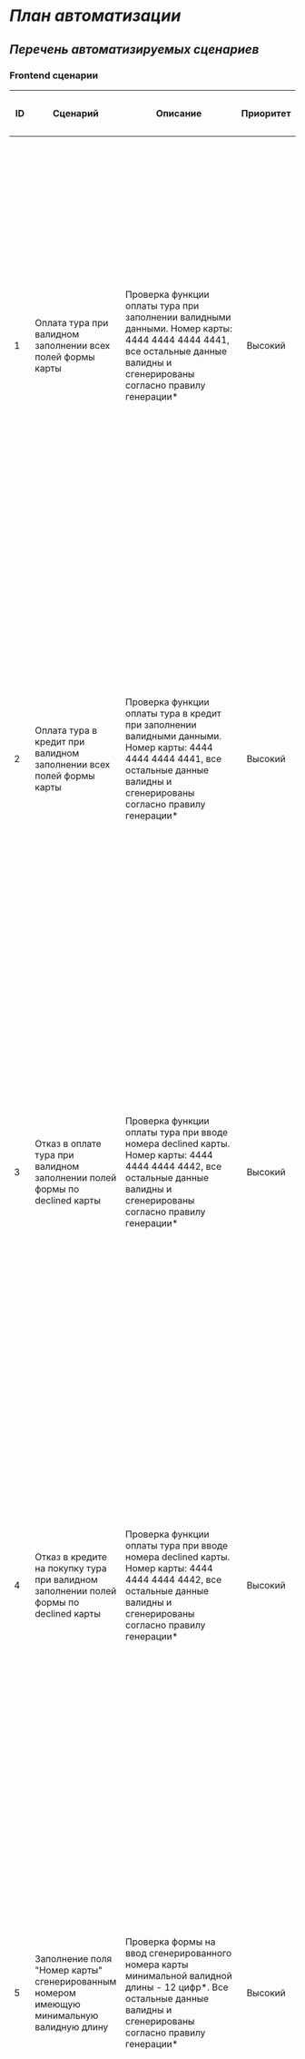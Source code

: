 # _План автоматизации_ #
## _Перечень автоматизируемых сценариев_ ##
### Frontend сценарии ###

| <p style="text-align: center;">ID<p> |                                        <p style="text-align: center;">Сценарий<p>                                         |                                                                                                                                                                                                                                                            <p style="text-align: center;">Описание<p> | <p style="text-align: center;">Приоритет<p> |                                                                                                                                                                                                                                                                                                                                                                                                                                                                                                                                                                                                                      <p style="text-align: center;">Шаги<p> |                                                                                                                                                                         <p style="text-align: center;">Ожидаемый результат<p> |
|:-------------------------------------|:-------------------------------------------------------------------------------------------------------------------------:|------------------------------------------------------------------------------------------------------------------------------------------------------------------------------------------------------------------------------------------------------------------------------------------------------:|--------------------------------------------:|------------------------------------------------------------------------------------------------------------------------------------------------------------------------------------------------------------------------------------------------------------------------------------------------------------------------------------------------------------------------------------------------------------------------------------------------------------------------------------------------------------------------------------------------------------------------------------------------------------------------------------------------------------:|------------------------------------------------------------------------------------------------------------------------------------------------------------------------------------------------------------------------------:|
| 1                                    |                <p style="text-align: left;">Оплата тура при валидном заполнении всех полей формы карты<p>                 |                                                                                             <p style="text-align: left;">Проверка функции оплаты тура при заполнении валидными данными. Номер карты: 4444 4444 4444 4441, все остальные данные валидны и сгенерированы согласно правилу генерации*<p> |   <p style="text-align: center;">Высокий<p> |                                                                    <p style="text-align: left;">1. Переход на страницу покупки тура http://localhost:8080/   <br/>2. Произвести переход к форме карты через "Купить"  <br/>3. Ввод в поле "Номер карты"  действующего номера 4444 4444 4444 4441  <br/>4. Ввод в поле "Месяц" сгенерированного месяца <br/>5.  Ввод в поле "Год" сгенерированного года  <br/>6. Ввод в поле "Владелец" сгенерированного наименования владельца карты <br/>7. Ввод в поле "CVC/CVV" сгенерированной комбинации чисел  <br/>8. Произвести операцию оплаты тура через "Продолжить"  <br/>9. Проверка на соответствие ответа<p> |                                                                <p style="text-align: left;">Сообщение: Успешно! Операция одобрена банком на странице покупки тура. Статус 200, В БД  появились данные указанные в описании<p> |
| 2                                    |            <p style="text-align: left;">Оплата тура в кредит при валидном заполнении всех полей формы карты<p>            |                                                                                    <p style="text-align: left;">Проверка функции оплаты тура в кредит при заполнении валидными данными. Номер карты: 4444 4444 4444 4441, все остальные данные валидны и сгенерированы согласно правилу генерации*<p> |   <p style="text-align: center;">Высокий<p> |                                                                     <p style="text-align: left;">1. Переход на страницу покупки тура http://localhost:8080/   <br/>2. Произвести оплату тура через "Купить в кредит"  <br/>3. Ввод в поле "Номер карты"  действующего номера 4444 4444 4444 4441  <br/>4. Ввод в поле "Месяц" сгенерированного месяца <br/>5.  Ввод в поле "Год" сгенерированного года  <br/>6. Ввод в поле "Владелец" сгенерированного наименования владельца карты <br/>7. Ввод в поле "CVC/CVV" сгенерированной комбинации чисел  <br/>8. Произвести операцию оплаты тура через "Продолжить"  <br/>9. Проверка на соответствие ответа<p> |                                                                <p style="text-align: left;">Сообщение: Успешно! Операция одобрена банком на странице покупки тура. Статус 200, В БД  появились данные указанные в описании<p> |
| 3                                    |         <p style="text-align: left;">Отказ в оплате тура при валидном заполнении полей формы по declined карты<p>         |                                                                                              <p style="text-align: left;">Проверка функции оплаты тура при вводе номера declined карты. Номер карты: 4444 4444 4444 4442, все остальные данные валидны и сгенерированы согласно правилу генерации*<p> |   <p style="text-align: center;">Высокий<p> |                                                                   <p style="text-align: left;">1. Переход на страницу покупки тура http://localhost:8080/   <br/>2. Произвести переход к форме карты через "Купить"  <br/>3. Ввод в поле "Номер карты"  действующего номера 4444 4444 4444 4442   <br/>4. Ввод в поле "Месяц" сгенерированного месяца <br/>5.  Ввод в поле "Год" сгенерированного года  <br/>6. Ввод в поле "Владелец" сгенерированного наименования владельца карты <br/>7. Ввод в поле "CVC/CVV" сгенерированной комбинации чисел  <br/>8. Произвести операцию оплаты тура через "Продолжить"  <br/>9. Проверка на соответствие ответа<p> |                                                                              <p style="text-align: left;">Сообщение: Ошибка! Банк отказал в проведении операции. Статус 400, в БД не появились данные указанные в описании<p> |
| 4                                    |   <p style="text-align: left;">Отказ в кредите на покупку тура при валидном заполнении полей формы по declined карты<p>   |                                                                                              <p style="text-align: left;">Проверка функции оплаты тура при вводе номера declined карты. Номер карты: 4444 4444 4444 4442, все остальные данные валидны и сгенерированы согласно правилу генерации*<p> |   <p style="text-align: center;">Высокий<p> |                                                                    <p style="text-align: left;">1. Переход на страницу покупки тура http://localhost:8080/   <br/>2. Произвести оплату тура через "Купить в кредит"  <br/>3. Ввод в поле "Номер карты"  действующего номера 4444 4444 4444 4442   <br/>4. Ввод в поле "Месяц" сгенерированного месяца <br/>5.  Ввод в поле "Год" сгенерированного года  <br/>6. Ввод в поле "Владелец" сгенерированного наименования владельца карты <br/>7. Ввод в поле "CVC/CVV" сгенерированной комбинации чисел  <br/>8. Произвести операцию оплаты тура через "Продолжить"  <br/>9. Проверка на соответствие ответа<p> |                                                                              <p style="text-align: left;">Сообщение: Ошибка! Банк отказал в проведении операции. Статус 400, в БД не появились данные указанные в описании<p> |                                                                                       |
| 5                                    | <p style="text-align: left;">Заполнение поля "Номер карты" сгенерированным номером имеющую минимальную валидную длину<p>  |                                                                                                  <p style="text-align: left;">Проверка формы на ввод сгенерированного номера карты минимальной валидной длины - 12 цифр*. Все остальные данные валидны и сгенерированы согласно правилу генерации*<p> |   <p style="text-align: center;">Высокий<p> |                                                                               <p style="text-align: left;">1. Переход на страницу покупки тура http://localhost:8080/   <br/>2. Произвести переход к форме карты через "Купить"  <br/>3. Ввод в поле "Номер карты" сгенерированного номера карты  <br/>4. Ввод в поле "Месяц" сгенерированного месяца <br/>5.  Ввод в поле "Год" сгенерированного года  <br/>6. Ввод в поле "Владелец" сгенерированного наименования владельца карты <br/>7. Ввод в поле "CVC/CVV" сгенерированной комбинации чисел  <br/>8. Произвести операцию оплаты тура через "Продолжить"  <br/>9. Проверка на соответствие ответа<p> |                                                                              <p style="text-align: left;">Сообщение: Ошибка! Банк отказал в проведении операции. Статус 400, в БД не появились данные указанные в описании<p> |
| 6                                    | <p style="text-align: left;">Заполнение поля "Номер карты" сгенерированным номером имеющую максимальную валидную длину<p> |                                                                                        <p style="text-align: left;">Проверка формы на ввод случайно сгенерированного номера карты максимальной валидной длины - 19 цифр*. Все остальные данные валидны и сгенерированы согласно правилу генерации*<p> |   <p style="text-align: center;">Высокий<p> |                                                                               <p style="text-align: left;">1. Переход на страницу покупки тура http://localhost:8080/   <br/>2. Произвести переход к форме карты через "Купить"  <br/>3. Ввод в поле "Номер карты" сгенерированного номера карты  <br/>4. Ввод в поле "Месяц" сгенерированного месяца <br/>5.  Ввод в поле "Год" сгенерированного года  <br/>6. Ввод в поле "Владелец" сгенерированного наименования владельца карты <br/>7. Ввод в поле "CVC/CVV" сгенерированной комбинации чисел  <br/>8. Произвести операцию оплаты тура через "Продолжить"  <br/>9. Проверка на соответствие ответа<p> |                                                                              <p style="text-align: left;">Сообщение: Ошибка! Банк отказал в проведении операции. Статус 400, в БД не появились данные указанные в описании<p> |
| 7                                    |          <p style="text-align: left;">Заполнение поля "Номер карты" превышающим валидную длину карты номером<p>           |                                                                                                                          <p style="text-align: left;">Проверка формы на ввод случайно сгенерированного карты из 20 цифр*. Все остальные данные валидны и сгенерированы согласно правилу генерации*<p> |   <p style="text-align: center;">Высокий<p> |                                                                               <p style="text-align: left;">1. Переход на страницу покупки тура http://localhost:8080/   <br/>2. Произвести переход к форме карты через "Купить"  <br/>3. Ввод в поле "Номер карты" сгенерированного номера карты  <br/>4. Ввод в поле "Месяц" сгенерированного месяца <br/>5.  Ввод в поле "Год" сгенерированного года  <br/>6. Ввод в поле "Владелец" сгенерированного наименования владельца карты <br/>7. Ввод в поле "CVC/CVV" сгенерированной комбинации чисел  <br/>8. Произвести операцию оплаты тура через "Продолжить"  <br/>9. Проверка на соответствие ответа<p> |                                                                              <p style="text-align: left;">Сообщение: Ошибка! Банк отказал в проведении операции. Статус 400, в БД не появились данные указанные в описании<p> |
| 8                                    |        <p style="text-align: left;">Заполнение поля "Номер карты"  ниже допустимой валидной длину карты номером<p>        |                                                                                                                   <p style="text-align: left;">Проверка формы на ввод случайно сгенерированного номера карты из 11 цифр*. Все остальные данные валидны и сгенерированы согласно правилу генерации*<p> |   <p style="text-align: center;">Высокий<p> |                                                                               <p style="text-align: left;">1. Переход на страницу покупки тура http://localhost:8080/   <br/>2. Произвести переход к форме карты через "Купить"  <br/>3. Ввод в поле "Номер карты" сгенерированного номера карты  <br/>4. Ввод в поле "Месяц" сгенерированного месяца <br/>5.  Ввод в поле "Год" сгенерированного года  <br/>6. Ввод в поле "Владелец" сгенерированного наименования владельца карты <br/>7. Ввод в поле "CVC/CVV" сгенерированной комбинации чисел  <br/>8. Произвести операцию оплаты тура через "Продолжить"  <br/>9. Проверка на соответствие ответа<p> |                                                     <p style="text-align: left;">В форме карты в поле "Номер карты" появилось предупреждение: "Неверный формат". Статус 400, в БД не появились данные указанные в описании<p> |
| 9                                    |                            <p style="text-align: left;">Оставить поле "Номер карты" пустым<p>                             |                                                                                                                                             <p style="text-align: left;">Проверка формы при отказе от ввода номера карты. Все остальные данные валидны и сгенерированы согласно правилу генерации*<p> |   <p style="text-align: center;">Высокий<p> |                                                                                                <p style="text-align: left;">1. Переход на страницу покупки тура http://localhost:8080/   <br/>2. Произвести переход к форме карты через "Купить"  <br/>3. Ничего не вводить в поле "Номер карты"  <br/>4. Ввод в поле "Месяц" сгенерированного месяца <br/>5.  Ввод в поле "Год" сгенерированного года  <br/>6. Ввод в поле "Владелец" сгенерированного наименования владельца карты <br/>7. Ввод в поле "CVC/CVV" сгенерированной комбинации чисел  <br/>8. Произвести операцию оплаты тура через "Продолжить"  <br/>9. Проверка на соответствие ответа<p> |                                                     <p style="text-align: left;">В форме карты в поле "Номер карты" появилось предупреждение: "Неверный формат". Статус 400, в БД не появились данные указанные в описании<p> |
| 10                                   |                     <p style="text-align: left;">Заполнение поля "Месяц" невалидным номером месяца<p>                     | <p style="text-align: left;">Проверка формы в случае случайно сгенерированного невалидного номера месяца(превышающего число месяцев в году). Генерируется число более 12, но менее 100. Номер карты: 4444 4444 4444 4441. Все остальные данные валидны и сгенерированы согласно правилу генерации*<p> |   <p style="text-align: center;">Средний<p> |                                                                    <p style="text-align: left;">1. Переход на страницу покупки тура http://localhost:8080/   <br/>2. Произвести переход к форме карты через "Купить"  <br/>3. Ввод в поле "Номер карты"  действующего номера 4444 4444 4444 4441  <br/>4. Ввод в поле "Месяц" сгенерированного месяца <br/>5.  Ввод в поле "Год" сгенерированного года  <br/>6. Ввод в поле "Владелец" сгенерированного наименования владельца карты <br/>7. Ввод в поле "CVC/CVV" сгенерированной комбинации чисел  <br/>8. Произвести операцию оплаты тура через "Продолжить"  <br/>9. Проверка на соответствие ответа<p> |                                        <p style="text-align: left;">В форме карты в поле "Месяц" появилось предупреждение: "Неверно указан срок действия карты". Статус 400, в БД не появились данные указанные в описании<p> |
| 11                                   |                               <p style="text-align: left;">Заполнение поля "Месяц" нулём<p>                               |                                                                                                  <p style="text-align: left;">Проверка формы в случае указания нуля "0" в поле "Месяц". Номер карты: 4444 4444 4444 4441. Все остальные данные валидны и сгенерированы согласно правилу генерации*<p> |   <p style="text-align: center;">Средний<p> |                                                                                   <p style="text-align: left;">1. Переход на страницу покупки тура http://localhost:8080/   <br/>2. Произвести переход к форме карты через "Купить"  <br/>3. Ввод в поле "Номер карты"  действующего номера 4444 4444 4444 4441  <br/>4. Ввод в поле "Месяц" нуля "0" <br/>5.  Ввод в поле "Год" сгенерированного года  <br/>6. Ввод в поле "Владелец" сгенерированного наименования владельца карты <br/>7. Ввод в поле "CVC/CVV" сгенерированной комбинации чисел  <br/>8. Произвести операцию оплаты тура через "Продолжить"  <br/>9. Проверка на соответствие ответа<p> |                                        <p style="text-align: left;">В форме карты в поле "Месяц" появилось предупреждение: "Неверно указан срок действия карты". Статус 400, в БД не появились данные указанные в описании<p> |
| 12                                   |                           <p style="text-align: left;">Заполнение поля "Месяц" двумя нулями<p>                            |                                                                                           <p style="text-align: left;">Проверка формы в случае указания двух нулей "00" в поле "Месяц". Номер карты: 4444 4444 4444 4441. Все остальные данные валидны и сгенерированы согласно правилу генерации*<p> |   <p style="text-align: center;">Средний<p> |                                                                            <p style="text-align: left;">1. Переход на страницу покупки тура http://localhost:8080/   <br/>2. Произвести переход к форме карты через "Купить"  <br/>3. Ввод в поле "Номер карты"  действующего номера 4444 4444 4444 4441  <br/>4. Ввод в поле "Месяц" двух нулей "00" <br/>5.  Ввод в поле "Год" сгенерированного года  <br/>6. Ввод в поле "Владелец" сгенерированного наименования владельца карты <br/>7. Ввод в поле "CVC/CVV" сгенерированной комбинации чисел  <br/>8. Произвести операцию оплаты тура через "Продолжить"  <br/>9. Проверка на соответствие ответа<p> |                                        <p style="text-align: left;">В форме карты в поле "Месяц" появилось предупреждение: "Неверно указан срок действия карты". Статус 400, в БД не появились данные указанные в описании<p> |
| 13                                   |                   <p style="text-align: left;">Заполнение поля "Месяц" без нуля перед числом от 1-9<p>                    |                              <p style="text-align: left;">Проверка формы в случае отказа от установки нуля перед числами от 1 до 9  в поле "Месяц". Генерируется любое число от 1 до 9. Номер карты: 4444 4444 4444 4441. Все остальные данные валидны и сгенерированы согласно правилу генерации*<p> |   <p style="text-align: center;">Средний<p> |                                                      <p style="text-align: left;">1. Переход на страницу покупки тура http://localhost:8080/   <br/>2. Произвести переход к форме карты через "Купить"  <br/>3. Ввод в поле "Номер карты"  действующего номера 4444 4444 4444 4441  <br/>4. Ввод в поле "Месяц" сгенерированного номера месяца от 1-9 <br/>5.  Ввод в поле "Год" сгенерированного года  <br/>6. Ввод в поле "Владелец" сгенерированного наименования владельца карты <br/>7. Ввод в поле "CVC/CVV" сгенерированной комбинации чисел  <br/>8. Произвести операцию оплаты тура через "Продолжить"  <br/>9. Проверка на соответствие ответа<p> |                                                                <p style="text-align: left;">Сообщение: Успешно! Операция одобрена банком на странице покупки тура. Статус 200, В БД  появились данные указанные в описании<p> |
| 14                                   |              <p style="text-align: left;">Заполнение поля "Год" числом превышающий текущий год на 20 лет<p>               |                                                                         <p style="text-align: left;">Проверка формы при установке в поле "Год" года превышающую текущую дату на 20 лет. Номер карты: 4444 4444 4444 4441. Все остальные данные валидны и сгенерированы согласно правилу генерации*<p> |   <p style="text-align: center;">Средний<p> |                                                 <p style="text-align: left;">1. Переход на страницу покупки тура http://localhost:8080/   <br/>2. Произвести переход к форме карты через "Купить"  <br/>3. Ввод в поле "Номер карты"  действующего номера 4444 4444 4444 4441  <br/>4. Ввод в поле "Месяц" сгенерированного номера месяца <br/>5.  Ввод в поле "Год" года превышающий текущий на 20 лет <br/>6. Ввод в поле "Владелец" сгенерированного наименования владельца карты <br/>7. Ввод в поле "CVC/CVV" сгенерированной комбинации чисел  <br/>8. Произвести операцию оплаты тура через "Продолжить"  <br/>9. Проверка на соответствие ответа<p> |                                          <p style="text-align: left;">В форме карты в поле "Год" появилось предупреждение: "Неверно указан срок действия карты". Статус 400, в БД не появились данные указанные в описании<p> |
| 15                                   |                 <p style="text-align: left;">Заполнение поля "Год" датой при которой срок карты истёк<p>                  |                                                                <p style="text-align: left;">Проверка формы при установке в поле "Год" текущего года, а в поле месяц предыдущего месяца. Номер карты: 4444 4444 4444 4441. Все остальные данные валидны и сгенерированы согласно правилу генерации*<p> |   <p style="text-align: center;">Средний<p> |                                                                                 <p style="text-align: left;">1. Переход на страницу покупки тура http://localhost:8080/   <br/>2. Произвести переход к форме карты через "Купить"  <br/>3. Ввод в поле "Номер карты"  действующего номера 4444 4444 4444 4441  <br/>4. Ввод в поле "Месяц" предыдущего месяца <br/>5.  Ввод в поле "Год" текущего года  <br/>6. Ввод в поле "Владелец" сгенерированного наименования владельца карты <br/>7. Ввод в поле "CVC/CVV" сгенерированной комбинации чисел  <br/>8. Произвести операцию оплаты тура через "Продолжить"  <br/>9. Проверка на соответствие ответа<p> |                                                   <p style="text-align: left;">В форме карты в поле "Год" появилось предупреждение: "Истёк срок действия карты". Статус 400, в БД не появились данные указанные в описании<p> |
| 16                                   |                                <p style="text-align: left;">Заполнение поля "Год" нулём<p>                                |                                                                                                        <p style="text-align: left;">Проверка формы при установке в поле "Год" нуля "0". Номер карты: 4444 4444 4444 4441. Все остальные данные валидны и сгенерированы согласно правилу генерации*<p> |    <p style="text-align: center;">Низкий<p> |                                                                                     <p style="text-align: left;">1. Переход на страницу покупки тура http://localhost:8080/   <br/>2. Произвести переход к форме карты через "Купить"  <br/>3. Ввод в поле "Номер карты"  действующего номера 4444 4444 4444 4441  <br/>4. Ввод в поле "Месяц" предыдущего месяца <br/>5.  Ввод в поле "Год"  нуля "0"  <br/>6. Ввод в поле "Владелец" сгенерированного наименования владельца карты <br/>7. Ввод в поле "CVC/CVV" сгенерированной комбинации чисел  <br/>8. Произвести операцию оплаты тура через "Продолжить"  <br/>9. Проверка на соответствие ответа<p> |                                                   <p style="text-align: left;">В форме карты в поле "Год" появилось предупреждение: "Истёк срок действия карты". Статус 400, в БД не появились данные указанные в описании<p> |
| 17                                   |                            <p style="text-align: left;">Заполнение поля "Год" двумя нулями<p>                             |                                                                                                 <p style="text-align: left;">Проверка формы при установке в поле "Год" двух нулей "00". Номер карты: 4444 4444 4444 4441. Все остальные данные валидны и сгенерированы согласно правилу генерации*<p> |    <p style="text-align: center;">Низкий<p> |                                                                  <p style="text-align: left;">1. Переход на страницу покупки тура http://localhost:8080/   <br/>2. Произвести переход к форме карты через "Купить"  <br/>3. Ввод в поле "Номер карты"  действующего номера 4444 4444 4444 4441  <br/>4.  Ввод в поле "Месяц" сгенерированного номера месяца <br/>5.  Ввод в поле "Год"  двух нулей "0"  <br/>6. Ввод в поле "Владелец" сгенерированного наименования владельца карты <br/>7. Ввод в поле "CVC/CVV" сгенерированной комбинации чисел  <br/>8. Произвести операцию оплаты тура через "Продолжить"  <br/>9. Проверка на соответствие ответа<p> |                                                   <p style="text-align: left;">В форме карты в поле "Год" появилось предупреждение: "Истёк срок действия карты". Статус 400, в БД не появились данные указанные в описании<p> |
| 18                                   |                                <p style="text-align: left;">Оставить поле "Год" пустым<p>                                 |                                                                                                <p style="text-align: left;">Проверка формы при отказе от заполнения данными поля "Год". Номер карты: 4444 4444 4444 4441. Все остальные данные валидны и сгенерированы согласно правилу генерации*<p> |   <p style="text-align: center;">Средний<p> |                                                                        <p style="text-align: left;">1. Переход на страницу покупки тура http://localhost:8080/   <br/>2. Произвести переход к форме карты через "Купить"  <br/>3. Ввод в поле "Номер карты"  действующего номера 4444 4444 4444 4441  <br/>4.  Ввод в поле "Месяц" сгенерированного номера месяца <br/>5.  Поле "Год"  оставить пустым  <br/>6. Ввод в поле "Владелец" сгенерированного наименования владельца карты <br/>7. Ввод в поле "CVC/CVV" сгенерированной комбинации чисел  <br/>8. Произвести операцию оплаты тура через "Продолжить"  <br/>9. Проверка на соответствие ответа<p> |                                                             <p style="text-align: left;">В форме карты в поле "Год" появилось предупреждение: "Неверный формат". Статус 400, в БД не появились данные указанные в описании<p> |
| 19                                   |                               <p style="text-align: left;">Оставить поле "Месяц" пустым<p>                                |                                                                                              <p style="text-align: left;">Проверка формы при отказе от заполнения данными поля "Месяц". Номер карты: 4444 4444 4444 4441. Все остальные данные валидны и сгенерированы согласно правилу генерации*<p> |   <p style="text-align: center;">Средний<p> |                                                                                   <p style="text-align: left;">1. Переход на страницу покупки тура http://localhost:8080/   <br/>2. Произвести переход к форме карты через "Купить"  <br/>3. Ввод в поле "Номер карты"  действующего номера 4444 4444 4444 4441  <br/>4. Поле "Месяц" оставить пустым <br/>5.  Ввод в поле "Год" сгенерированного года  <br/>6. Ввод в поле "Владелец" сгенерированного наименования владельца карты <br/>7. Ввод в поле "CVC/CVV" сгенерированной комбинации чисел  <br/>8. Произвести операцию оплаты тура через "Продолжить"  <br/>9. Проверка на соответствие ответа<p> |                                                           <p style="text-align: left;">В форме карты в поле "Месяц" появилось предупреждение: "Неверный формат". Статус 400, в БД не появились данные указанные в описании<p> |
| 20                                   |             <p style="text-align: left;">Заполнение поля "Владелец" наименованием с использованием дефиса<p>              |                                             <p style="text-align: left;">Проверка формы при заполнении поля "Владелец" сгенерированного наименования внутри которого использован дефис. Номер карты: 4444 4444 4444 4441. Все остальные данные валидны и сгенерированы согласно правилу генерации*<p> |   <p style="text-align: center;">Средний<p> |                                                             <p style="text-align: left;">1. Переход на страницу покупки тура http://localhost:8080/   <br/>2. Произвести переход к форме карты через "Купить"  <br/>3. Ввод в поле "Номер карты"  действующего номера 4444 4444 4444 4441  <br/>4. Ввод в поле "Месяц" сгенерированного номера месяца <br/>5.  Ввод в поле "Год" сгенерированного года  <br/>6. Ввод в поле "Владелец" сгенерированного наименования владельца карты <br/>7. Ввод в поле "CVC/CVV" сгенерированной комбинации чисел  <br/>8. Произвести операцию оплаты тура через "Продолжить"  <br/>9. Проверка на соответствие ответа<p> |                                                                <p style="text-align: left;">Сообщение: Успешно! Операция одобрена банком на странице покупки тура. Статус 200, В БД  появились данные указанные в описании<p> |
| 21                                   |             <p style="text-align: left;">Заполнение поля "Владелец" наименованием с использованием пробела<p>             |                                            <p style="text-align: left;">Проверка формы при заполнении поля "Владелец" сгенерированного наименования внутри которого использован пробел. Номер карты: 4444 4444 4444 4441. Все остальные данные валидны и сгенерированы согласно правилу генерации*<p> |   <p style="text-align: center;">Средний<p> |                                                             <p style="text-align: left;">1. Переход на страницу покупки тура http://localhost:8080/   <br/>2. Произвести переход к форме карты через "Купить"  <br/>3. Ввод в поле "Номер карты"  действующего номера 4444 4444 4444 4441  <br/>4. Ввод в поле "Месяц" сгенерированного номера месяца <br/>5.  Ввод в поле "Год" сгенерированного года  <br/>6. Ввод в поле "Владелец" сгенерированного наименования владельца карты <br/>7. Ввод в поле "CVC/CVV" сгенерированной комбинации чисел  <br/>8. Произвести операцию оплаты тура через "Продолжить"  <br/>9. Проверка на соответствие ответа<p> |                                                                <p style="text-align: left;">Сообщение: Успешно! Операция одобрена банком на странице покупки тура. Статус 200, В БД  появились данные указанные в описании<p> |
| 22                                   |   <p style="text-align: left;">Заполнение поля "Владелец" наименованием с использованием пробела перед наименованием<p>   |                                              <p style="text-align: left;">Проверка формы при заполнении поля "Владелец" сгенерированного наименования перед которым использован пробел. Номер карты: 4444 4444 4444 4441. Все остальные данные валидны и сгенерированы согласно правилу генерации*<p> |    <p style="text-align: center;">Низкий<p> |                                                             <p style="text-align: left;">1. Переход на страницу покупки тура http://localhost:8080/   <br/>2. Произвести переход к форме карты через "Купить"  <br/>3. Ввод в поле "Номер карты"  действующего номера 4444 4444 4444 4441  <br/>4. Ввод в поле "Месяц" сгенерированного номера месяца <br/>5.  Ввод в поле "Год" сгенерированного года  <br/>6. Ввод в поле "Владелец" сгенерированного наименования владельца карты <br/>7. Ввод в поле "CVC/CVV" сгенерированной комбинации чисел  <br/>8. Произвести операцию оплаты тура через "Продолжить"  <br/>9. Проверка на соответствие ответа<p> |                    <p style="text-align: left;">Наименование указано без пробела перед ним. Сообщение: Успешно! Операция одобрена банком на странице покупки тура. Статус 200, В БД  появились данные указанные в описании<p> |
| 23                                   |                      <p style="text-align: left;">Заполнение поля "Владелец" при неименной карте<p>                       |                                                                             <p style="text-align: left;">Проверка формы при заполнении поля "Владелец" наименованием "Unembossed name". Номер карты: 4444 4444 4444 4441. Все остальные данные валидны и сгенерированы согласно правилу генерации*<p> |   <p style="text-align: center;">Высокий<p> |                                                                                         <p style="text-align: left;">1. Переход на страницу покупки тура http://localhost:8080/   <br/>2. Произвести переход к форме карты через "Купить"  <br/>3. Ввод в поле "Номер карты"  действующего номера 4444 4444 4444 4441  <br/>4. Ввод в поле "Месяц" сгенерированного номера месяца <br/>5.  Ввод в поле "Год" сгенерированного года  <br/>6. Ввод в поле "Владелец" "Unembossed name" <br/>7. Ввод в поле "CVC/CVV" сгенерированной комбинации чисел  <br/>8. Произвести операцию оплаты тура через "Продолжить"  <br/>9. Проверка на соответствие ответа<p> |                                                                <p style="text-align: left;">Сообщение: Успешно! Операция одобрена банком на странице покупки тура. Статус 200, В БД  появились данные указанные в описании<p> |
| 24                                   |   <p style="text-align: left;">Заполнение поля "Владелец" при указании наименования с использованием спец. символов<p>    |                                                              <p style="text-align: left;">Проверка формы при заполнении поля "Владелец" наименованием: SPECIAL?#^)(!"'></*%$.@№!&-+~`:. Номер карты: 4444 4444 4444 4441. Все остальные данные валидны и сгенерированы согласно правилу генерации*<p> |    <p style="text-align: center;">Низкий<p> |                                                              <p style="text-align: left;">1. Переход на страницу покупки тура http://localhost:8080/   <br/>2. Произвести переход к форме карты через "Купить"  <br/>3. Ввод в поле "Номер карты"  действующего номера 4444 4444 4444 4441  <br/>4. Ввод в поле "Месяц" сгенерированного номера месяца <br/>5.  Ввод в поле "Год" сгенерированного года  <br/>6. Ввод в поле "Владелец" наименования SPECIAL?#^)(!"'></*%$.@№!&-+~`: <br/>7. Ввод в поле "CVC/CVV" сгенерированной комбинации чисел  <br/>8. Произвести операцию оплаты тура через "Продолжить"  <br/>9. Проверка на соответствие ответа<p> |                                      <p style="text-align: left;">В форме карты в поле "Владелец" появилось предупреждение: "Использованы недопустимые символы". Статус 400, в БД не появились данные указанные в описании<p> |
| 25                                   |     <p style="text-align: left;">Заполнение поля "Владелец" наименованием на латинице верхнего и нижнего регистра<p>      |                <p style="text-align: left;">Проверка формы при заполнении поля "Владелец" сгенерированным наименованием на латинице с использованием букв верхнего и нижнего регистра . Номер карты: 4444 4444 4444 4441. Все остальные данные валидны и сгенерированы согласно правилу генерации*<p> |    <p style="text-align: center;">Низкий<p> |                                                             <p style="text-align: left;">1. Переход на страницу покупки тура http://localhost:8080/   <br/>2. Произвести переход к форме карты через "Купить"  <br/>3. Ввод в поле "Номер карты"  действующего номера 4444 4444 4444 4441  <br/>4. Ввод в поле "Месяц" сгенерированного номера месяца <br/>5.  Ввод в поле "Год" сгенерированного года  <br/>6. Ввод в поле "Владелец" сгенерированного наименования владельца карты <br/>7. Ввод в поле "CVC/CVV" сгенерированной комбинации чисел  <br/>8. Произвести операцию оплаты тура через "Продолжить"  <br/>9. Проверка на соответствие ответа<p> | <p style="text-align: left;">В форме карты в поле "Владелец" появилось предупреждение: "Наименования Владельца должно быть указано латиницей верхнего регистра". Статус 400, в БД не появились данные указанные в описании<p> |
| 26                                   |     <p style="text-align: left;">Заполнение поля "Владелец" наименованием на кириллице верхнего и нижнего регистра<p>     |               <p style="text-align: left;">Проверка формы при заполнении поля "Владелец" сгенерированным наименованием на кириллице с использованием букв верхнего и нижнего регистра . Номер карты: 4444 4444 4444 4441. Все остальные данные валидны и сгенерированы согласно правилу генерации*<p> |    <p style="text-align: center;">Низкий<p> |                                                             <p style="text-align: left;">1. Переход на страницу покупки тура http://localhost:8080/   <br/>2. Произвести переход к форме карты через "Купить"  <br/>3. Ввод в поле "Номер карты"  действующего номера 4444 4444 4444 4441  <br/>4. Ввод в поле "Месяц" сгенерированного номера месяца <br/>5.  Ввод в поле "Год" сгенерированного года  <br/>6. Ввод в поле "Владелец" сгенерированного наименования владельца карты <br/>7. Ввод в поле "CVC/CVV" сгенерированной комбинации чисел  <br/>8. Произвести операцию оплаты тура через "Продолжить"  <br/>9. Проверка на соответствие ответа<p> | <p style="text-align: left;">В форме карты в поле "Владелец" появилось предупреждение: "Наименования Владельца должно быть указано латиницей верхнего регистра". Статус 400, в БД не появились данные указанные в описании<p> |
| 27                                   |              <p style="text-align: left;">Заполнение поля "Владелец" наименованием с использованием цифр<p>               |                                                              <p style="text-align: left;">Проверка формы при заполнении поля "Владелец" наименованием с использованием цифр: DIGIT777 . Номер карты: 4444 4444 4444 4441. Все остальные данные валидны и сгенерированы согласно правилу генерации*<p> |    <p style="text-align: center;">Низкий<p> |                                                                                                  <p style="text-align: left;">1. Переход на страницу покупки тура http://localhost:8080/   <br/>2. Произвести переход к форме карты через "Купить"  <br/>3. Ввод в поле "Номер карты"  действующего номера 4444 4444 4444 4441  <br/>4. Ввод в поле "Месяц" сгенерированного номера месяца <br/>5.  Ввод в поле "Год" сгенерированного года  <br/>6. Ввод в поле "Владелец" DIGIT777 <br/>7. Ввод в поле "CVC/CVV" сгенерированной комбинации чисел  <br/>8. Произвести операцию оплаты тура через "Продолжить"  <br/>9. Проверка на соответствие ответа<p> | <p style="text-align: left;">В форме карты в поле "Владелец" появилось предупреждение: "Наименования Владельца должно быть указано латиницей верхнего регистра". Статус 400, в БД не появились данные указанные в описании<p> |
| 28                                   |                              <p style="text-align: left;">Оставить поле "Владелец" пустым<p>                              |                                                                                                  <p style="text-align: left;">Проверка формы при отказе от заполнения поля "Владелец" . Номер карты: 4444 4444 4444 4441. Все остальные данные валидны и сгенерированы согласно правилу генерации*<p> |   <p style="text-align: center;">Высокий<p> |                                                                                                  <p style="text-align: left;">1. Переход на страницу покупки тура http://localhost:8080/   <br/>2. Произвести переход к форме карты через "Купить"  <br/>3. Ввод в поле "Номер карты"  действующего номера 4444 4444 4444 4441  <br/>4. Ввод в поле "Месяц" сгенерированного номера месяца <br/>5.  Ввод в поле "Год" сгенерированного года  <br/>6. Оставить поле "Владелец" пустым <br/>7. Ввод в поле "CVC/CVV" сгенерированной комбинации чисел  <br/>8. Произвести операцию оплаты тура через "Продолжить"  <br/>9. Проверка на соответствие ответа<p> |                                        <p style="text-align: left;">В форме карты в поле "Владелец" появилось предупреждение: "Поле обязательно для заполнения". Статус 400, в БД не появились данные указанные в описании<p> |
| 29                                   |                 <p style="text-align: left;">Заполнение поля "Владелец" наименованием из одного буквы<p>                  |                                                              <p style="text-align: left;">Проверка формы при заполнении поля "Владелец" одной буквой на латинице в верхнем регистре: R. Номер карты: 4444 4444 4444 4441. Все остальные данные валидны и сгенерированы согласно правилу генерации*<p> |   <p style="text-align: center;">Высокий<p> |                                                                                                  <p style="text-align: left;">1. Переход на страницу покупки тура http://localhost:8080/   <br/>2. Произвести переход к форме карты через "Купить"  <br/>3. Ввод в поле "Номер карты"  действующего номера 4444 4444 4444 4441  <br/>4. Ввод в поле "Месяц" сгенерированного номера месяца <br/>5.  Ввод в поле "Год" сгенерированного года  <br/>6. Ввод в поле "Владелец" буквы R  <br/>7. Ввод в поле "CVC/CVV" сгенерированной комбинации чисел  <br/>8. Произвести операцию оплаты тура через "Продолжить"  <br/>9. Проверка на соответствие ответа<p> |                                                                <p style="text-align: left;">Сообщение: Успешно! Операция одобрена банком на странице покупки тура. Статус 200, В БД  появились данные указанные в описании<p> |
| 30                                   |                          <p style="text-align: left;">Заполнение поля "CVC/CVV" одной цифрой<p>                           |                                                                                 <p style="text-align: left;">Проверка формы при заполнении поля "CVC/CVV" сгенерированной одной цифрой. Номер карты: 4444 4444 4444 4441. Все остальные данные валидны и сгенерированы согласно правилу генерации*<p> |   <p style="text-align: center;">Высокий<p> |                                                                                      <p style="text-align: left;">1. Переход на страницу покупки тура http://localhost:8080/   <br/>2. Произвести переход к форме карты через "Купить"  <br/>3. Ввод в поле "Номер карты"  действующего номера 4444 4444 4444 4441  <br/>4. Ввод в поле "Месяц" сгенерированного номера месяца <br/>5.  Ввод в поле "Год" сгенерированного года  <br/>6. Ввод в поле "Владелец" сгенерированного наименования  <br/>7. Ввод в поле "CVC/CVV" сгенерированного числа  <br/>8. Произвести операцию оплаты тура через "Продолжить"  <br/>9. Проверка на соответствие ответа<p> |                            <p style="text-align: left;"><p style="text-align: left;">В форме карты в поле "CVC/CVV" появилось предупреждение: "Неверный формат". Статус 400, в БД не появились данные указанные в описании<p> |
| 31                                   |                          <p style="text-align: left;">Заполнение поля "CVC/CVV" двумя цифрами<p>                          |                                                                               <p style="text-align: left;">Проверка формы при заполнении поля "CVC/CVV" сгенерированными двумя цифрами. Номер карты: 4444 4444 4444 4441. Все остальные данные валидны и сгенерированы согласно правилу генерации*<p> |   <p style="text-align: center;">Высокий<p> |                                                                                  <p style="text-align: left;">1. Переход на страницу покупки тура http://localhost:8080/   <br/>2. Произвести переход к форме карты через "Купить"  <br/>3. Ввод в поле "Номер карты"  действующего номера 4444 4444 4444 4441  <br/>4. Ввод в поле "Месяц" сгенерированного номера месяца <br/>5.  Ввод в поле "Год" сгенерированного года  <br/>6. Ввод в поле "Владелец" сгенерированного наименования  <br/>7. Ввод в поле "CVC/CVV" сгенерированной пары чисел  <br/>8. Произвести операцию оплаты тура через "Продолжить"  <br/>9. Проверка на соответствие ответа<p> |                            <p style="text-align: left;"><p style="text-align: left;">В форме карты в поле "CVC/CVV" появилось предупреждение: "Неверный формат". Статус 400, в БД не появились данные указанные в описании<p> |
| 32                                   |                              <p style="text-align: left;">Оставить поле "CVC/CVV" пустым<p>                               |                                                                                                    <p style="text-align: left;">Проверка формы при отказе от заполнения поля "CVC/CVV". Номер карты: 4444 4444 4444 4441. Все остальные данные валидны и сгенерированы согласно правилу генерации*<p> |   <p style="text-align: center;">Высокий<p> |                                                                                                    <p style="text-align: left;">1. Переход на страницу покупки тура http://localhost:8080/   <br/>2. Произвести переход к форме карты через "Купить"  <br/>3. Ввод в поле "Номер карты"  действующего номера 4444 4444 4444 4441  <br/>4. Ввод в поле "Месяц" сгенерированного номера месяца <br/>5.  Ввод в поле "Год" сгенерированного года  <br/>6. Ввод в поле "Владелец" сгенерированного наименования  <br/>7. Оставить поле "CVC/CVV" пустым  <br/>8. Произвести операцию оплаты тура через "Продолжить"  <br/>9. Проверка на соответствие ответа<p> |                            <p style="text-align: left;"><p style="text-align: left;">В форме карты в поле "CVC/CVV" появилось предупреждение: "Неверный формат". Статус 400, в БД не появились данные указанные в описании<p> |
| 33                                   |         <p style="text-align: left;">Осуществление обратного перехода между вкладками оплаты и оплаты в кредит<p>         |                      <p style="text-align: left;">Проверка возможности обратного перехода от оплаты тура в кредит к оплате тура с последующим заполнением всех полей валидными данными. Номер карты: 4444 4444 4444 4441. Все остальные данные валидны и сгенерированы согласно правилу генерации*<p> |   <p style="text-align: center;">Высокий<p> | <p style="text-align: left;">1. Переход на страницу покупки тура http://localhost:8080/   <br/>2. Произвести переход к форме карты через "Купить в кредит"  <br/>3. Произвести обратный переход к форме карты через "Купить" <br/>4. Ввод в поле "Номер карты"  действующего номера 4444 4444 4444 4441  <br/>5. Ввод в поле "Месяц" сгенерированного номера месяца <br/>6.  Ввод в поле "Год" сгенерированного года  <br/>7. Ввод в поле "Владелец" сгенерированного наименования  <br/>8. Ввод в поле "CVC/CVV" сгенерированной комбинации чисел  <br/>9. Произвести операцию оплаты тура через "Продолжить"  <br/>10. Проверка на соответствие ответа<p> |                                   <p style="text-align: left;"><p style="text-align: left;">Сообщение: Успешно! Операция одобрена банком на странице покупки тура. Статус 200, В БД  появились данные указанные в описании<p> |

### Backend сценарии ###

| <p style="text-align: center;">ID<p> | <p style="text-align: center;">Сценарий<p>                                                         |                                                                                                                                                                                                                                                                   <p style="text-align: center;">Описание<p> | <p style="text-align: center;">Приоритет<p> |                                                                                                                                                                                                                 <p style="text-align: center;">Шаги<p> |                              <p style="text-align: center;">Ожидаемый результат<p> |
|:-------------------------------------|:---------------------------------------------------------------------------------------------------|-------------------------------------------------------------------------------------------------------------------------------------------------------------------------------------------------------------------------------------------------------------------------------------------------------------:|--------------------------------------------:|-------------------------------------------------------------------------------------------------------------------------------------------------------------------------------------------------------------------------------------------------------:|-----------------------------------------------------------------------------------:|
| 1                                    | <p style="text-align: left;">Отправка POST запроса с валидным body и номером действующей карты <p> |                                                <p style="text-align: left;">Проверка ответа, при отправке POST запроса с валидными данными в body и номера действующей кредитной карты на http://localhost:8080. Номер карты: 4444 4444 4444 4444. Данные в body генерируются согласно правилу генерации*<p> |   <p style="text-align: center;">Высокий<p> | <p style="text-align: left;">1. Указываем данные в body: номер действующей карты 4444 4444 4444 4444, сгенерированные валидные данные месяца, года, владельца, CVC/CVV <br/>2. Делаем POST запрос на http://localhost:8080/ <br/>3. Проверка ответа<p> | <p style="text-align: left;">Статус 200, появление соответствующей записей в БД<p> |
| 3                                    | <p style="text-align: left;">Отправка POST запроса с пустым body<p>                                |                                                                                                                                                                                          <p style="text-align: left;">Проверка ответа, при отправке POST запроса с пустым  body на http://localhost:8080.<p> |   <p style="text-align: center;">Высокий<p> |                                                                                                            <p style="text-align: left;">1. Не указываем данные в body  <br/>2. Делаем POST запрос на http://localhost:8080/ <br/>3. Проверка ответа<p> |        <p style="text-align: left;">Статус 400, в БД не появляются новые записи<p> |
| 4                                    | <p style="text-align: left;">Отправка POST запроса с пустым атрибутом number в body<p>             |                                                                                           <p style="text-align: left;">Проверка ответа, при отправке POST запроса с пустым атрибутом номера карты на http://localhost:8080. Все остальные данные в body валидны, генерируются согласно правилу генерации*<p> |   <p style="text-align: center;">Высокий<p> |                   <p style="text-align: left;">1. Указываем данные в body: номер карты не указываем, сгенерированные валидные данные месяца, года, владельца, CVC/CVV  <br/>2. Делаем POST запрос на http://localhost:8080/ <br/>3. Проверка ответа<p> |        <p style="text-align: left;">Статус 400, в БД не появляются новые записи<p> |
| 5                                    | <p style="text-align: left;">Отправка POST запроса c пустым атрибутом month в body<p>              |    <p style="text-align: left;">Проверка ответа, при отправке POST запроса с валидными данными в body и номера действующей кредитной карты на http://localhost:8080, без указания месяца. Номер карты: 4444 4444 4444 4444. Все остальные данные в body валидны, генерируются согласно правилу генерации*<p> |   <p style="text-align: center;">Высокий<p> |         <p style="text-align: left;">1. Указываем данные в body: номер действующей карты 4444 4444 4444 4444, сгенерированные валидные данные года, владельца, CVC/CVV <br/>2. Делаем POST запрос на http://localhost:8080/ <br/>3. Проверка ответа<p> |        <p style="text-align: left;">Статус 400, в БД не появляются новые записи<p> |
| 6                                    | <p style="text-align: left;">Отправка POST запроса c пустым атрибутом year в body<p>               |      <p style="text-align: left;">Проверка ответа, при отправке POST запроса с валидными данными в body и номера действующей кредитной карты на http://localhost:8080, без указания года. Номер карты: 4444 4444 4444 4444. Все остальные данные в body валидны, генерируются согласно правилу генерации*<p> |   <p style="text-align: center;">Высокий<p> |       <p style="text-align: left;">1. Указываем данные в body: номер действующей карты 4444 4444 4444 4444, сгенерированные валидные данные месяца, владельца, CVC/CVV <br/>2. Делаем POST запрос на http://localhost:8080/ <br/>3. Проверка ответа<p> |        <p style="text-align: left;">Статус 400, в БД не появляются новые записи<p> |
| 7                                    | <p style="text-align: left;">Отправка POST запроса с пустым атрибутом holder в body<p>             | <p style="text-align: left;">Проверка ответа, при отправке POST запроса с валидными данными в body и номера действующей кредитной карты на http://localhost:8080, без указания владельца. Номер карты: 4444 4444 4444 4444. Все остальные данные в body валидны, генерируются согласно правилу генерации*<p> |   <p style="text-align: center;">Высокий<p> |            <p style="text-align: left;">1. Указываем данные в body: номер действующей карты 4444 4444 4444 4444, сгенерированные валидные данные месяца, года, CVC/CVV <br/>2. Делаем POST запрос на http://localhost:8080/ <br/>3. Проверка ответа<p> |        <p style="text-align: left;">Статус 400, в БД не появляются новые записи<p> |
| 8                                    | <p style="text-align: left;">Отправка POST запроса с пустым у атрибутом CVC/CVV в body<p>          |   <p style="text-align: left;">Проверка ответа, при отправке POST запроса с валидными данными в body и номера действующей кредитной карты на http://localhost:8080, без указания CVC/CVV. Номер карты: 4444 4444 4444 4444. Все остальные данные в body валидны, генерируются согласно правилу генерации*<p> |   <p style="text-align: center;">Высокий<p> |          <p style="text-align: left;">1. Указываем данные в body: номер действующей карты 4444 4444 4444 4444, сгенерированные валидные данные месяца, года, владельца <br/>2. Делаем POST запрос на http://localhost:8080/ <br/>3. Проверка ответа<p> |        <p style="text-align: left;">Статус 400, в БД не появляются новые записи<p> |

*Примечание** 

Валидными значениями для полей являются:

- валидная длинна карты может иметь комбинацию из 12-19 цифр
- валидным значением месяца может являться число от 1 до 12, но не ранее текущего месяца текущего года
- валидным значением года может являться текущий год и до 20 лет вперёд
- наименованием владельца карты является наименование на латинице в верхнем регистре, могут быть использованы дефис и пробел, первый и последний символ должны быть буквами
- CVC/CVV: комбинация из трёх цифр

Правила генерации данных:
- Номера карты - генерируется из случайного набора чисел, в результате появляется комбинация длинной от 11-20 цифр в зависимости от сценария, через каждые 4 цифры ставится пробел
- Месяц - генерируется случайное число от 1 до 12, данное число записывается в список
- Год - генерируется случайное число от 0 до 20, определяется текущий месяц и год, берётся значение сгенерированного случайного месяца из списка, сравнивается текущий месяц с данным месяцем, если текущий месяц больше сгенерированного, то к текущему году прибавляется один год, иначе остаётся без изменений, в результате получившемуся году добавляется случайное число от 0 до 20, выводятся две последние цифры итогового года
- Владелец - формируется имя и фамилия на латинице в верхнем регистре, устанавливается получившееся значение
- CVC/CVV - генерируется номер из комбинации случайных трёх цифр, устанавливается получившееся значение
 

## _Перечень используемых инструментов с обоснованием выбора_ ##

**_IntelliJ IDEA_** - имеет поддержку фреймворков которые будут использованы при работе над проектом.

**_Selenide_** - используется для простоты и удобства взаимодействия с элементами веб страницы. Не требуется на прямую взаимодействовать с WebDriver, предусмотрен таймаут во время смены элементов на странице, также его можно настроить через конфигуратор.

**_JUnit5_** - тестовая среда, позволяет обнаруживать ошибки на ранних стадиях, более популярна чем TESTNG, больше комьюнити.

**_JUnit Jupiter_** - содержит необходимые аннотации, классы, методы для написания тестов в JUnit5.

**_Allure_** - создаёт простые и понятные отчёты авто-тестов, прост в запуске.

**_Lombok_**- фреймворк для авто-генерации кода с целью улучшить читаемость тестов.

**_REST Assured_** - популярный REST-клиент с открытым исходным кодом для тестирования API на Java. Позволяет писать тесты понятным и описательным языком, поддерживает различные типы XML и JSON запросов.

**_JavaFaker_** - позволит генерировать данные для ввода.

**_DBUtils_** - облегчает обработку вызовов JDBC без утечки ресурсов и для получения более чистого кода.

**_Gson_** - прост в использовании, занимает мало памяти, создаёт чистый и компактный результат JSON, который легко читается.

## _Перечень и описание возможных рисков при автоматизации_ ##

1. Изменение в структуре web-страницы тестируемого сервиса может привести не актуальности и невоспроизводимости тестов
2. Одновременное использование БД: MYSQL и POSTGRESQL может привести дополнительным временным затратам и техническим сложностям при настройке SUT
3. Очистка БД от записей после каждого прогона тестов
4. Использование заглушки в качестве банковского сервиса не позволяет обнаружить критических дефектов реального сервиса
5. Невоспроизводимость ранее написанных API тестов, в случае изменения структуры запросов
6. Автоматизированное тестирование несёт больше временных затрат нежели ручное

## _Интервальная оценка с учётом рисков в часах_ ##
Настройка SUT, создание необходимых дата-хелперов и page object: 10 - 13 часов

Написание авто тестов: 10 - 12 часов

Создание баг-репортов и отчёта по результатам прогона тестов: 5 - 6 часов

Отчёт по результатам автоматизации: 3 часа

Подключение CI: 5 часов

В итоге 33 - 39 часов на проект

## _План сдачи работ_ ##

Авто-тесты - 11.06.2023

Баг-репортов и отчёта по результатам прогона тестов - 13.06.2023

Отчёт по результатам автоматизации - 14.06.2023


